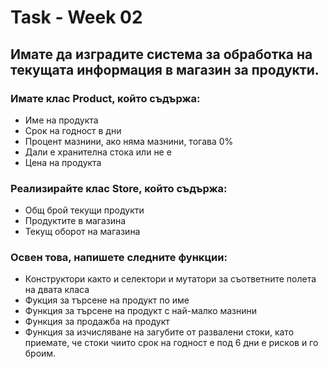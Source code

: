 # Task - Week 02
## Имате да изградите система за обработка на текущата информация в магазин за  продукти.
### Имате клас Product, който съдържа:
+ Име на продукта
+ Срок на годност в дни
+ Процент мазнини, ако няма мазнини, тогава 0%
+ Дали е хранителна стока или не е
+ Цена на продукта
### Реализирайте клас Store, който съдържа:
+ Общ брой текущи продукти
+ Продуктите в магазина
+ Текущ оборот на магазина
### Освен това, напишете следните функции:
+ Конструктори както и селектори и мутатори за съответните полета на двата класа 
+ Фукция за търсене на продукт по име
+ Функция за търсене на продукт с най-малко мазнини 
+ Функция за продажба на продукт
+ Функция за изчисляване на загубите от развалени стоки, като приемате, че стоки чиито срок на годност е под 6 дни е рисков и го броим.
